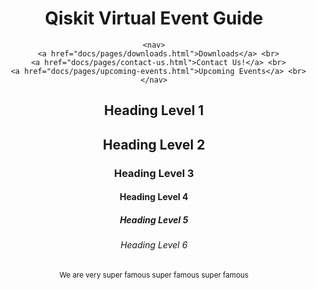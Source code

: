<!doctype html>

<html>
  
<div markdown="1">

<html lang="en">

<meta charset="UTF-8">

<meta name="viewport" content="width=device-width, initial-scale=1">
  
<link type="text/css" rel="stylesheet" href="docs/main.css"/>

<head>

<header class="container group">
   <h1 class="logo">
      <h1>Qiskit Virtual Event Guide</h1> 
    
    <nav>
      <a href="docs/pages/downloads.html">Downloads</a> <br>
      <a href="docs/pages/contact-us.html">Contact Us!</a> <br>
      <a href="docs/pages/upcoming-events.html">Upcoming Events</a> <br>
    </nav>
  
  <section>
  
<h1>Heading Level 1</h1>

<h2>Heading Level 2</h2>

<h3>Heading Level 3</h3>

<h4>Heading Level 4</h4>

<h5>Heading Level 5</h5>

<h6>Heading Level 6</h6>

 </section>
 
  
  <footer class="primary-footer container group">
    <small> We are very super famous super famous super famous </small>
  </footer>
